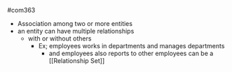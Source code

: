 #com363
- Association among two or more entities
- an entity can have multiple relationships
	- with or without others
		- Ex; employees works in departments and manages departments
			- and employees also reports to other employees
can be a [[Relationship Set]] 
	